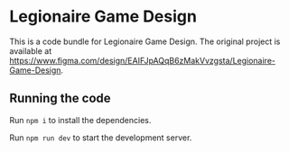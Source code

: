 
  # Legionaire Game Design

  This is a code bundle for Legionaire Game Design. The original project is available at https://www.figma.com/design/EAIFJpAQqB6zMakVvzgsta/Legionaire-Game-Design.

  ## Running the code

  Run `npm i` to install the dependencies.

  Run `npm run dev` to start the development server.
  